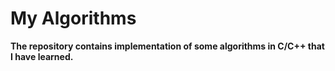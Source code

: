 # My Algorithms
**The repository contains implementation of some algorithms in C/C++ that I have learned.**
